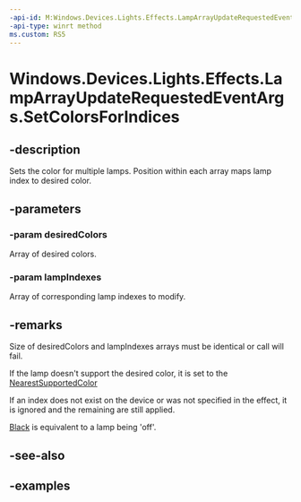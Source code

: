 ```yaml
---
-api-id: M:Windows.Devices.Lights.Effects.LampArrayUpdateRequestedEventArgs.SetColorsForIndices(Windows.UI.Color[],System.Int32[])
-api-type: winrt method
ms.custom: RS5
---
```


<!-- Method syntax.
public void LampArrayUpdateRequestedEventArgs.SetColorsForIndices(Color[] desiredColors, Int32[] lampIndexes)
-->

# Windows.Devices.Lights.Effects.LampArrayUpdateRequestedEventArgs.SetColorsForIndices

## -description
Sets the color for multiple lamps. Position within each array maps lamp index to desired color.

## -parameters
### -param desiredColors
Array of desired colors.

### -param lampIndexes
Array of corresponding lamp indexes to modify.

## -remarks
Size of desiredColors and lampIndexes arrays must be identical or call will fail.

If the lamp doesn't support the desired color, it is set to the [NearestSupportedColor](lampinfo_getnearestsupportedcolor_1689565521.md)

If an index does not exist on the device or was not specified in the effect, it is ignored and the remaining are still applied.

[Black](../windows.ui/colors_black.md) is equivalent to a lamp being 'off'.

## -see-also

## -examples

